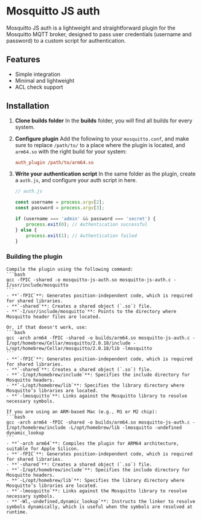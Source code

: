 # Mosquitto JS auth

Mosquitto JS auth is a lightweight and straightforward plugin for the Mosquitto MQTT broker, designed to pass user credentials (username and password) to a custom script for authentication. 

## Features

- Simple integration
- Minimal and lightweight
- ACL check support

## Installation

1. **Clone builds folder**
	In the **builds** folder, you will find all builds for every system. 

2. **Configure plugin**
    Add the following to your `mosquitto.conf`, and make sure to replace `/path/to/` to a place where the plugin is located, and `arm64.so` with the right build for your system:
    ```ini
    auth_plugin /path/to/arm64.so
    ```

4. **Write your authentication script**
    In the same folder as the plugin, create a `auth.js`, and configure your auth script in here.

    ```javascript
    // auth.js

    const username = process.argv[2];
    const password = process.argv[3];

    if (username === 'admin' && password === 'secret') {
        process.exit(0); // Authentication successful
    } else {
        process.exit(1); // Authentication failed
    }
    ```

### Building the plugin
	Compile the plugin using the following command:
	```bash
	gcc -fPIC -shared -o mosquitto-js-auth.so mosquitto-js-auth.c -I/usr/include/mosquitto
	```
	- **`-fPIC`**: Generates position-independent code, which is required for shared libraries.
	- **`-shared`**: Creates a shared object (`.so`) file.
	- **`-I/usr/include/mosquitto`**: Points to the directory where Mosquitto header files are located.

	Or, if that doesn't work, use:
	```bash
	gcc -arch arm64 -fPIC -shared -o builds/arm64.so mosquitto-js-auth.c -I/opt/homebrew/Cellar/mosquitto/2.0.18/include -L/opt/homebrew/Cellar/mosquitto/2.0.18/lib -lmosquitto
	```
	- **`-fPIC`**: Generates position-independent code, which is required for shared libraries.
	- **`-shared`**: Creates a shared object (`.so`) file.
	- **`-I/opt/homebrew/include`**: Specifies the include directory for Mosquitto headers.
	- **`-L/opt/homebrew/lib`**: Specifies the library directory where Mosquitto’s libraries are located.
	- **`-lmosquitto`**: Links against the Mosquitto library to resolve necessary symbols.

	If you are using an ARM-based Mac (e.g., M1 or M2 chip):
	```bash
	gcc -arch arm64 -fPIC -shared -o builds/arm64.so mosquitto-js-auth.c -I/opt/homebrew/include -L/opt/homebrew/lib -lmosquitto -undefined dynamic_lookup
	```
	- **`-arch arm64`**: Compiles the plugin for ARM64 architecture, suitable for Apple Silicon.
	- **`-fPIC`**: Generates position-independent code, which is required for shared libraries.
	- **`-shared`**: Creates a shared object (`.so`) file.
	- **`-I/opt/homebrew/include`**: Specifies the include directory for Mosquitto headers.
	- **`-L/opt/homebrew/lib`**: Specifies the library directory where Mosquitto’s libraries are located.
	- **`-lmosquitto`**: Links against the Mosquitto library to resolve necessary symbols.
	- **`-Wl,-undefined,dynamic_lookup`**: Instructs the linker to resolve symbols dynamically, which is useful when the symbols are resolved at runtime.